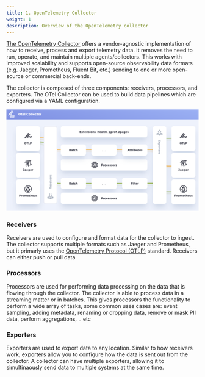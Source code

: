 ```yaml
---
title: 1. OpenTelemetry Collector
weight: 1
description: Overview of the OpenTelemetry collector 
---
```


[The OpenTelemetry Collector](https://opentelemetry.io/docs/collector/) offers a vendor-agnostic implementation of how to receive, process and export telemetry data. It removes the need to run, operate, and maintain multiple agents/collectors. This works with improved scalability and supports open-source observability data formats (e.g. Jaeger, Prometheus, Fluent Bit, etc.) sending to one or more open-source or commercial back-ends. 

The collector is composed of three components: receivers, processors, and exporters. The OTel Collector can be used to build data pipelines which are configured via a YAML configuration. 

![OTel Collector Overview](../images/otel_collector.png)
</br> 

### Receivers

Receivers are used to configure and format data for the collector to ingest. The collector supports multiple formats such as Jaeger and Prometheus, but it primarly uses the [OpenTelemetry Protocol (OTLP)](https://opentelemetry.io/docs/reference/specification/protocol/) standard. Receivers can either push or pull data 
</br>
  
### Processors  

Processors are used for performing data processing on the data that is flowing through the collector. The collector is able to process data in a streaming matter or in batches. This gives processors the functionality to perform a wide array of tasks, some common uses cases are: event sampling, adding metadata, renaming or dropping data, remove or mask PII data, perform aggregations, .. etc 
</br>  

### Exporters  

Exporters are used to export data to any location. Similar to how receivers work, exporters allow you to configure how the data is sent out from the collector. A collector can have multiple exporters, allowing it to simultinaously send data to multiple systems at the same time. 
